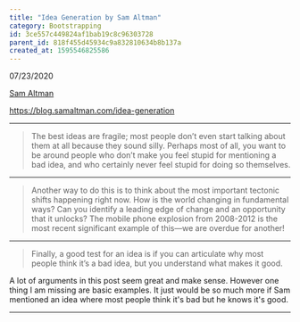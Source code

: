 ```yaml
---
title: "Idea Generation by Sam Altman"
category: Bootstrapping
id: 3ce557c449824af1bab19c8c96303728
parent_id: 818f455d45934c9a832810634b8b137a
created_at: 1595546825586
---
```


07/23/2020

[Sam Altman](/brain/Sam-Altman)

https://blog.samaltman.com/idea-generation

---

> The best ideas are fragile; most people don’t even start talking about them at all because they sound silly. Perhaps most of all, you want to be around people who don’t make you feel stupid for mentioning a bad idea, and who certainly never feel stupid for doing so themselves.

---

> Another way to do this is to think about the most important tectonic shifts happening right now. How is the world changing in fundamental ways? Can you identify a leading edge of change and an opportunity that it unlocks? The mobile phone explosion from 2008-2012 is the most recent significant example of this—we are overdue for another!

---

> Finally, a good test for an idea is if you can articulate why most people think it’s a bad idea, but you understand what makes it good.

A lot of arguments in this post seem great and make sense. However one thing I am missing are basic examples. It just would be so much more if Sam mentioned an idea where most people think it's bad but he knows it's good. 

---
    